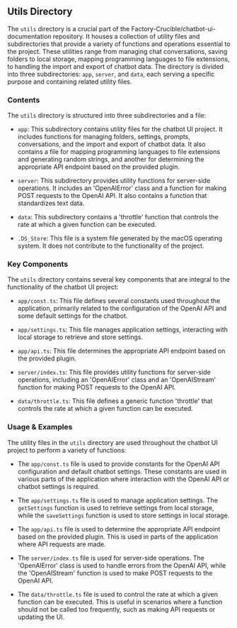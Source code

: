 
## Utils Directory

The `utils` directory is a crucial part of the Factory-Crucible/chatbot-ui-documentation repository. It houses a collection of utility files and subdirectories that provide a variety of functions and operations essential to the project. These utilities range from managing chat conversations, saving folders to local storage, mapping programming languages to file extensions, to handling the import and export of chatbot data. The directory is divided into three subdirectories: `app`, `server`, and `data`, each serving a specific purpose and containing related utility files.

### Contents

The `utils` directory is structured into three subdirectories and a file:

- `app`: This subdirectory contains utility files for the chatbot UI project. It includes functions for managing folders, settings, prompts, conversations, and the import and export of chatbot data. It also contains a file for mapping programming languages to file extensions and generating random strings, and another for determining the appropriate API endpoint based on the provided plugin.

- `server`: This subdirectory provides utility functions for server-side operations. It includes an 'OpenAIError' class and a function for making POST requests to the OpenAI API. It also contains a function that standardizes text data.

- `data`: This subdirectory contains a 'throttle' function that controls the rate at which a given function can be executed.

- `.DS_Store`: This file is a system file generated by the macOS operating system. It does not contribute to the functionality of the project.

### Key Components

The `utils` directory contains several key components that are integral to the functionality of the chatbot UI project:

- `app/const.ts`: This file defines several constants used throughout the application, primarily related to the configuration of the OpenAI API and some default settings for the chatbot.

- `app/settings.ts`: This file manages application settings, interacting with local storage to retrieve and store settings.

- `app/api.ts`: This file determines the appropriate API endpoint based on the provided plugin.

- `server/index.ts`: This file provides utility functions for server-side operations, including an 'OpenAIError' class and an 'OpenAIStream' function for making POST requests to the OpenAI API.

- `data/throttle.ts`: This file defines a generic function 'throttle' that controls the rate at which a given function can be executed.

### Usage & Examples

The utility files in the `utils` directory are used throughout the chatbot UI project to perform a variety of functions:

- The `app/const.ts` file is used to provide constants for the OpenAI API configuration and default chatbot settings. These constants are used in various parts of the application where interaction with the OpenAI API or chatbot settings is required.

- The `app/settings.ts` file is used to manage application settings. The `getSettings` function is used to retrieve settings from local storage, while the `saveSettings` function is used to store settings in local storage.

- The `app/api.ts` file is used to determine the appropriate API endpoint based on the provided plugin. This is used in parts of the application where API requests are made.

- The `server/index.ts` file is used for server-side operations. The 'OpenAIError' class is used to handle errors from the OpenAI API, while the 'OpenAIStream' function is used to make POST requests to the OpenAI API.

- The `data/throttle.ts` file is used to control the rate at which a given function can be executed. This is useful in scenarios where a function should not be called too frequently, such as making API requests or updating the UI.
